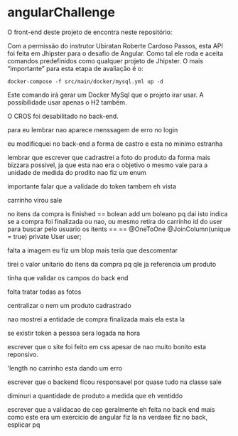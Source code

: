 # angularChallenge

O front-end deste projeto de encontra neste repositório:

Com a permissão do instrutor Ubiratan Roberte Cardoso Passos, esta API foi feita em Jhipster para o desafio de Angular. Como tal ele roda e aceita comandos predefinidos como qualquer projeto de Jhipster. O mais “importante” para esta etapa de avaliação é o:

```
docker-compose -f src/main/docker/mysql.yml up -d
```

Este comando irá gerar um Docker MySql que o projeto irar usar. A possibilidade usar apenas o H2 também.

O CROS foi desabilitado no back-end.

para eu lembrar
nao aparece menssagem de erro no login

eu modificquei no back-end a forma de castro e esta no minimo estranha

lembrar que escrever que cadrastrei a foto do produto da forma mais bizzara possivel, ja que esta nao era o objetivo
o mesmo vale para a unidade de medida do prodito nao fiz um enum

importante falar que a validade do token tambem eh vista

carrinho virou sale

no itens da compra
is finished == bolean
add um boleano pq dai isto indica se a compra foi finalizada ou nao, ou mesmo retira do carrinho
id do user para buscar pelo usuario os itents == == @OneToOne
@JoinColumn(unique = true)
private User user;

falta a imagem eu fiz um blop mais teria que descomentar

tirei o valor unitario do itens da compra pq qle ja referencia um produto

tinha que validar os campos do back end

folta tratar todas as fotos

centralizar o nem um produto cadrastrado

nao mostrei a entidade de compra finalizada mais ela esta la

se existir token a pessoa sera logada na hora

escrever que o site foi feito em css apesar de nao muito bonito esta reponsivo.

'length no carrinho esta dando um erro

escrever que o backend ficou responsavel por quase tudo na classe sale

diminuri a quantidade de produto a medida que eh ventiddo

escrever que a validacao de cep geralmente eh feita no back end mais como este era um exercicio de angular fiz la na verdaee fiz no back, esplicar pq
